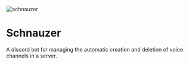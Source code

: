 ![schnauzer](https://socialify.git.ci/aux/schnauzer/image?issues=1&language=1&name=1&owner=1&pattern=Circuit+Board&stargazers=1&theme=Auto)

# Schnauzer
A discord bot for managing the automatic creation and deletion of voice channels in a server.
